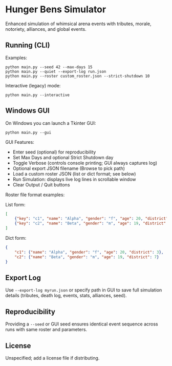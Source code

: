 # Hunger Bens Simulator

Enhanced simulation of whimsical arena events with tributes, morale, notoriety, alliances, and global events.

## Running (CLI)
Examples:

```
python main.py --seed 42 --max-days 15
python main.py --quiet --export-log run.json
python main.py --roster custom_roster.json --strict-shutdown 10
```

Interactive (legacy) mode:

```
python main.py --interactive
```

## Windows GUI
On Windows you can launch a Tkinter GUI:

```
python main.py --gui
```

GUI Features:
- Enter seed (optional) for reproducibility
- Set Max Days and optional Strict Shutdown day
- Toggle Verbose (controls console printing; GUI always captures log)
- Optional export JSON filename (Browse to pick path)
- Load a custom roster JSON (list or dict format; see below)
- Run Simulation: displays live log lines in scrollable window
- Clear Output / Quit buttons

Roster file format examples:

List form:
```json
[
	{"key": "c1", "name": "Alpha", "gender": "f", "age": 20, "district": 3},
	{"key": "c2", "name": "Beta", "gender": "m", "age": 19, "district": 7}
]
```

Dict form:
```json
{
	"c1": {"name": "Alpha", "gender": "f", "age": 20, "district": 3},
	"c2": {"name": "Beta", "gender": "m", "age": 19, "district": 7}
}
```

## Export Log
Use `--export-log myrun.json` or specify path in GUI to save full simulation details (tributes, death log, events, stats, alliances, seed).

## Reproducibility
Providing a `--seed` or GUI seed ensures identical event sequence across runs with same roster and parameters.

## License
Unspecified; add a license file if distributing.
